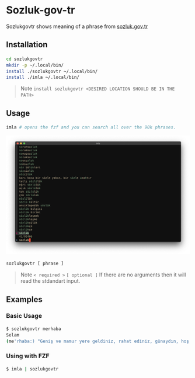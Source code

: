 # Sozluk-gov-tr

Sozlukgovtr shows meaning of a phrase from
[sozluk.gov.tr](https://sozluk.gov.tr)

## Installation

```sh
cd sozlukgovtr
mkdir -p ~/.local/bin/
install ./sozlukgovtr ~/.local/bin/
install ./imla ~/.local/bin/
```

> Note `install sozlukgovtr <DESIRED LOCATION SHOULD BE IN THE PATH>`

## Usage

```sh
imla # opens the fzf and you can search all over the 90k phrases.
```

![image](./img/imla_usage.png "Imla Usage with fzf")

```sh
sozlukgovtr [ phrase ]
```

> Note `< required >` `[ optional ]`
If there are no arguments then it will read the stdandart input.

## Examples
### Basic Usage

```sh
$ sozlukgovtr merhaba
Selam
(me'rhaba:) "Geniş ve mamur yere geldiniz, rahat ediniz, günaydın, hoş geldiniz" anlamlarında bir esenleşme veya selamlaşma sözü
```

### Using with FZF

```sh
$ imla | sozlukgovtr
```
